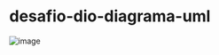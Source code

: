# desafio-dio-diagrama-uml

![image](https://github.com/jeffersonqueirozZ/desafio-dio-diagrama-uml/assets/131816296/ba3305ba-83be-43e3-a63f-24cb1b799413)
